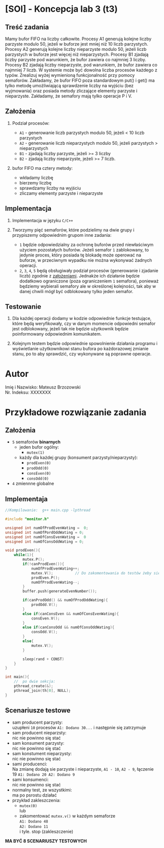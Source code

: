 # [SOI] - Koncepcja lab 3 (t3)

## Treść zadania
Mamy bufor FIFO na liczby całkowite. Procesy A1 generują kolejne liczby parzyste modulo 50,
jeżeli w buforze jest mniej niż 10 liczb parzystych. Procesy A2 generują kolejne liczby
nieparzyste modulo 50, jeżeli liczb parzystych w buforze jest więcej niż nieparzystych. Procesy
B1 zjadają liczby parzyste pod warunkiem, że bufor zawiera co najmniej 3 liczby. Procesy B2
zjadają liczby nieparzyste, pod warunkiem, że bufor zawiera co najmniej 7 liczb. W systemie
może być dowolna liczba procesów każdego z typów. Zrealizuj wyżej wymienioną
funkcjonalność przy pomocy semaforów. Zakładamy, że bufor FIFO poza standardowym put()
i get() ma tylko metodę umożliwiającą sprawdzenie liczby na wyjściu (bez wyjmowania) oraz
posiada metody zliczające elementy parzyste i nieparzyste. Zakładamy, że semafory mają tylko
operacje P i V.

<h2 id="zalozenia">Założenia</h2>

1. Podział procesów:
    - `A1` - generowanie liczb parzystych modulo 50, jeżeli < 10 liczb parzystych
    - `A2` - generowanie liczb nieparzystych modulo 50, jeżeli parzystych > nieparzystych
    - `B1` - zjadają liczby parzyste, jeżeli >= 3 liczby
    - `B2` - zjadają liczby nieparzyste, jeżeli >= 7 liczb.

2. bufor FIFO ma cztery metody:
    - wkładamy liczbę
    - bierzemy liczbę
    - sprawdzamy liczby na wyjściu
    - zliczamy elementy parzyste i nieparzyste

## Implementacja

1. Implementacja w języku `C/C++`

2. Tworzymy pięć semaforów, które podzielimy na dwie grupy i przypiszemy odpowiednim grupom inne zadania:
    - `1` będzie odpowiedzialny za ochronę buforów przed niewłaściwym użyciem pozostałych buforów. Jeżeli semafor `1` zablokowany, to jedynie proces, który posiada tę blokadę może operować na buforze, w przeciwnym wypadku nie można wykonywać żadnych operacji.
    - `2`, `3`, `4`, `5` będą obsługiwały podział procesów (generowanie i zjadanie liczb) zgodnie z [założeniami](#zalozenia). Jednakże ich działanie będzie dodatkowo  ograniczone (poza ograniczeniem `1` semafora), ponieważ będziemy wybierali semafory ale w określonej kolejności, tak aby w danej chwili mógł być odblokowany tylko jeden semafor.

## Testowanie

1. Dla każdej operacji dodamy w kodzie odpowiednie funkcje testujące, które będą weryfikowały, czy w danym momencie odpowiedni semafor jest odblokowany, jeżeli tak nie będzie użytkownik będzie poinformowany odpowiednim komunikatem.

2. Kolejnym testem będzie odpowiednie spowolnienie działania programu i wyświetlanie użytkownikowi stanu bufora po każdorazowej zmianie stanu, po to aby sprawdzić, czy wykonywane są poprawne operacje.

# Autor
Imię i Nazwisko: Mateusz Brzozowski\
Nr. Indeksu: XXXXXXX

# Przykładowe rozwiązanie zadania
## Założenia
- `5` semaforów <b>binarnych</b>
    - jeden bufor ogólny:
        - `mutex(1)`
    - każdy dla każdej grupy (konsument parzysty/nieparzysty):
        - `prodEven(0)`
        - `prodOdd(0)`
        - `consEven(0)`
        - `consOdd(0)`
- `4` zmiennne globalne

## Implementaja
```c
//Kompilowanie:  g++ main.cpp -lpthread

#include "monitor.h"

unsigned int numOfProdEvenWating =  0;
unsigned int numOfPordOddWating = 0;
unsigned int numOfConsEvenWating =  0
unsigned int numOfConsOddWating = 0;

void prodEven(){
    while(1){
        mutex.P();
        if(!canProdEven()){
            numOfProdEvenWating++;
            mutex.V();          // Do zakomentowania do testów żeby się zakleszczyło!
            prodEven.P();
            numOfProdEvenWating--;
        }
        buffer.push(generateEvenNumber());

        if(canProdOdd() && numOfProdOddWating){
            prodOdd.V();
        }
        else if(canConsEven && numOfConsEvenWating){
            consEven.V();
        }
        else if(canConsOdd && numOfConsOddWating){
            consOdd.V();
        }
        else{
            mutex.V();
        }

        sleep(rand + CONST)
    }
}

int main(){
    //  po dwie sekcja:
    pthread_create(&);
    pthread_join(th[0], NULL);
}
```

## Scenariusze testowe
- sam producent parzysty:\
uzupłeni `10` procesów `A1: Dodano 30...` i  następnie się zatrzymuje
- sam producent nieparzsty:\
nic nie powinno się stać
- sam konsument parzysty:\
nic nie powinno się stać
- sam konstument nieparzysty:\
nic nie powinno się stać
- sami producenci:\
Na zmianę dodają sie parzyste i nieparzyste, `A1 - 10`, `A2 - 9`, łączenie 19 `A1: Dodano 20 A2: Dodano 9`
- sami konsumenci:\
nic nie powinno się stać
- normalny test, ze wszystkimi:\
ma po psrostu działać
- przykład zakleszczenia:
    - `mutex(0)`\
    lub
    - zakomentować `mutex.v()` w każdym semaforze\
`A1: Dodano 48`\
`A2: Dodano 11`\
i tyle. stop (zakleszczenie)

<b>MA BYĆ 8 SCENARIUSZY TESTOWYCH</b>